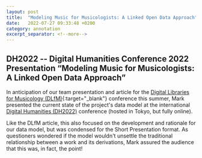 ```yaml
---
layout: post
title:  "Modeling Music for Musicologists: A Linked Open Data Approach"
date:   2022-07-27 09:33:48 +0200
category: annotation
excerpt_separator: <!--more-->
---
```


## __DH2022 -- Digital Humanities Conference 2022 Presentation “Modeling Music for Musicologists: A Linked Open Data Approach”__

In anticipation of our team presentation and article for the [Digital Libraries for Musicology (DLfM)](https://dl.acm.org/doi/10.1145/3543882.3543891){:target="_blank"} conference this summer, Mark presented the current state of the project's data model at the international [Digital Humanities (DH2022)](https://dh2022.adho.org/) conference (hosted in Tokyo, but fully online).

<!--more-->

 Like the DLfM article, this also focused on the development and rationale for our data model, but was condensed for the Short Presentation format. As questioners wondered if the model wouldn't unsettle the traditional relationship between a work and its derivations, Mark assured the audience that this was, in fact, the point!
